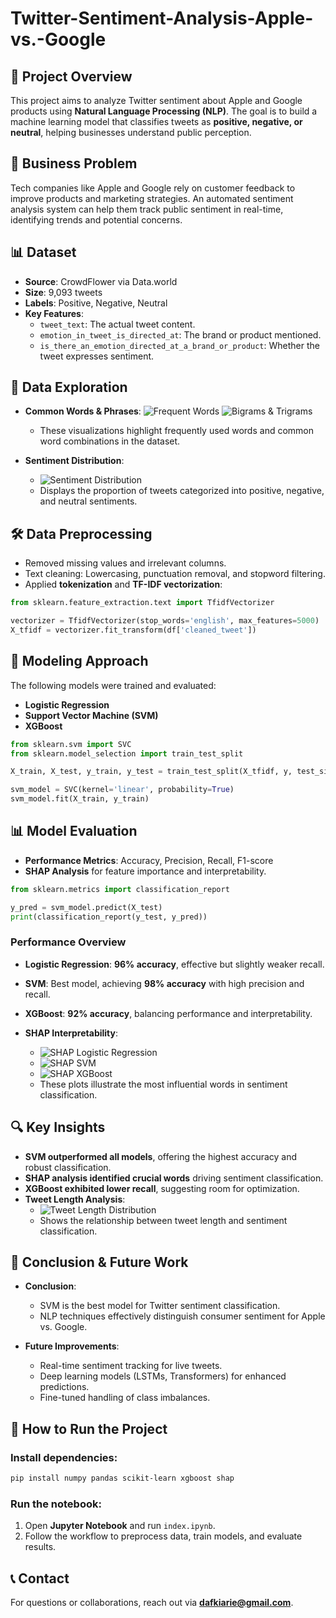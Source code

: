 # Twitter-Sentiment-Analysis-Apple-vs.-Google

## 📌 Project Overview

This project aims to analyze Twitter sentiment about Apple and Google products using **Natural Language Processing (NLP)**. The goal is to build a machine learning model that classifies tweets as **positive, negative, or neutral**, helping businesses understand public perception.

## 🎯 Business Problem

Tech companies like Apple and Google rely on customer feedback to improve products and marketing strategies. An automated sentiment analysis system can help them track public sentiment in real-time, identifying trends and potential concerns.

## 📊 Dataset

- **Source**: CrowdFlower via Data.world
- **Size**: 9,093 tweets
- **Labels**: Positive, Negative, Neutral
- **Key Features**:
  - `tweet_text`: The actual tweet content.
  - `emotion_in_tweet_is_directed_at`: The brand or product mentioned.
  - `is_there_an_emotion_directed_at_a_brand_or_product`: Whether the tweet expresses sentiment.
  
## 🔎 Data Exploration

- **Common Words & Phrases**:
  ![Frequent Words](Images/FREQUENTWORDS.png)
  ![Bigrams & Trigrams](Images/BIGRAMTIGRAM.png)
  - These visualizations highlight frequently used words and common word combinations in the dataset.

- **Sentiment Distribution**:
  - ![Sentiment Distribution](Images/SENTIMENTDIST.png)
  - Displays the proportion of tweets categorized into positive, negative, and neutral sentiments.

## 🛠 Data Preprocessing

- Removed missing values and irrelevant columns.
- Text cleaning: Lowercasing, punctuation removal, and stopword filtering.
- Applied **tokenization** and **TF-IDF vectorization**:

```python
from sklearn.feature_extraction.text import TfidfVectorizer

vectorizer = TfidfVectorizer(stop_words='english', max_features=5000)
X_tfidf = vectorizer.fit_transform(df['cleaned_tweet'])
```

## 🧠 Modeling Approach

The following models were trained and evaluated:

- **Logistic Regression**
- **Support Vector Machine (SVM)**
- **XGBoost**

```python
from sklearn.svm import SVC
from sklearn.model_selection import train_test_split

X_train, X_test, y_train, y_test = train_test_split(X_tfidf, y, test_size=0.2, random_state=42)

svm_model = SVC(kernel='linear', probability=True)
svm_model.fit(X_train, y_train)
```

## 📊 Model Evaluation

- **Performance Metrics**: Accuracy, Precision, Recall, F1-score
- **SHAP Analysis** for feature importance and interpretability.

```python
from sklearn.metrics import classification_report

y_pred = svm_model.predict(X_test)
print(classification_report(y_test, y_pred))
```

### **Performance Overview**
- **Logistic Regression**: **96% accuracy**, effective but slightly weaker recall.
- **SVM**: Best model, achieving **98% accuracy** with high precision and recall.
- **XGBoost**: **92% accuracy**, balancing performance and interpretability.

- **SHAP Interpretability**:
  - ![SHAP Logistic Regression](Images/SHAPLR.png)
  - ![SHAP SVM](Images/SHAPSVM.png)
  - ![SHAP XGBoost](Images/SHAPXgboost.png)
  - These plots illustrate the most influential words in sentiment classification.

## 🔍 Key Insights

- **SVM outperformed all models**, offering the highest accuracy and robust classification.
- **SHAP analysis identified crucial words** driving sentiment classification.
- **XGBoost exhibited lower recall**, suggesting room for optimization.
- **Tweet Length Analysis**:
  - ![Tweet Length Distribution](Images/TWEETLENGTH.png)
  - Shows the relationship between tweet length and sentiment classification.

## 🏁 Conclusion & Future Work

- **Conclusion**:
  - SVM is the best model for Twitter sentiment classification.
  - NLP techniques effectively distinguish consumer sentiment for Apple vs. Google.

- **Future Improvements**:
  - Real-time sentiment tracking for live tweets.
  - Deep learning models (LSTMs, Transformers) for enhanced predictions.
  - Fine-tuned handling of class imbalances.

## 🚀 How to Run the Project

### **Install dependencies**:
```bash
pip install numpy pandas scikit-learn xgboost shap
```

### **Run the notebook**:
1. Open **Jupyter Notebook** and run `index.ipynb`.
2. Follow the workflow to preprocess data, train models, and evaluate results.

## 📞 Contact

For questions or collaborations, reach out via **dafkiarie@gmail.com**.


